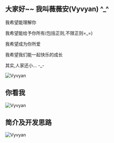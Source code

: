 
## 大家好~~ 我叫薇薇安(Vyvyan) ^_^


我希望能理解你

我希望能给予你所有(包括正则,不限正则=_=)

我希望成为你所爱

我希望我们能一起快乐的成长

其实,人家还小... -_-  

![Vyvyan](http://pheker.cn/ssm/static/Vyvyan.png)

## 你看我
![Vyvyan](http://pheker.cn/ssm/static/vyvyan_snapshot1.png)

## 简介及开发思路
![Vyvyan](http://pheker.cn/ssm/static/vyvyan_ruler.png)
